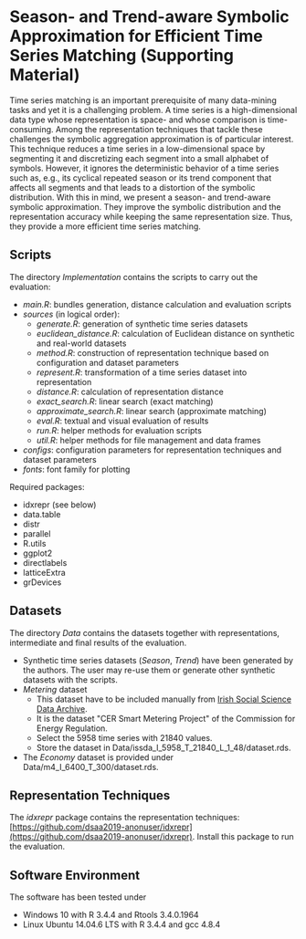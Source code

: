 # Season- and Trend-aware Symbolic Approximation for Efficient Time Series Matching (Supporting Material)
Time series matching is an important prerequisite of many data-mining tasks and yet it is a challenging problem. A time series is a high-dimensional data type whose representation is space- and whose comparison is time-consuming. Among the representation techniques that tackle these challenges the symbolic aggregation approximation is of particular interest. This technique reduces a time series in a low-dimensional space by segmenting it and discretizing each segment into a small alphabet of symbols. However, it ignores the deterministic behavior of a time series such as, e.g., its cyclical repeated season or its trend component that affects all segments and that leads to a distortion of the symbolic distribution. With this in mind, we present a season- and trend-aware symbolic approximation. They improve the symbolic distribution and the representation accuracy while keeping the same representation size. Thus, they provide a more efficient time series matching.

## Scripts
The directory *Implementation* contains the scripts to carry out the evaluation:

 - *main.R*: bundles generation, distance calculation and evaluation scripts
 - *sources* (in logical order):
	 - *generate.R*: generation of synthetic time series datasets
	 - *euclidean_distance.R*: calculation of Euclidean distance on synthetic and real-world datasets
	 - *method.R*: construction of representation technique based on configuration and dataset parameters
	 - *represent.R*: transformation of a time series dataset into representation
	 - *distance.R*: calculation of representation distance
	 - *exact_search.R*: linear search (exact matching)
	 - *approximate_search.R*: linear search (approximate matching)
	 - *eval.R*: textual and visual evaluation of results
	 - *run.R*: helper methods for evaluation scripts
	 - *util.R*: helper methods for file management and data frames
 - *configs*: configuration parameters for representation techniques and dataset parameters
 - *fonts*: font family for plotting

Required packages:

 - idxrepr (see below)
 - data.table
 - distr
 - parallel
 - R.utils
 - ggplot2
 - directlabels
 - latticeExtra
 - grDevices


## Datasets
The directory *Data* contains the datasets together with representations, intermediate and final results of the evaluation.

 - Synthetic time series datasets (*Season*, *Trend*) have been generated by the authors. The user may re-use them or generate other synthetic datasets with the scripts.
 - *Metering* dataset
	 - This dataset have to be included manually from [Irish Social Science Data Archive](www.ucd.ie/issda).
	 - It is the dataset "CER Smart Metering Project" of the Commission for Energy Regulation.
	 - Select the 5958 time series with 21840 values.
	 - Store the dataset in Data/issda_I_5958_T_21840_L_1_48/dataset.rds.
 - The *Economy* dataset is provided under Data/m4_I_6400_T_300/dataset.rds.

## Representation Techniques

The *idxrepr* package contains the representation techniques: [https://github.com/dsaa2019-anonuser/idxrepr](https://github.com/dsaa2019-anonuser/idxrepr). Install this package to run the evaluation.

## Software Environment
The software has been tested under

 - Windows 10 with R 3.4.4 and Rtools 3.4.0.1964
 - Linux Ubuntu 14.04.6 LTS with R 3.4.4 and gcc 4.8.4

